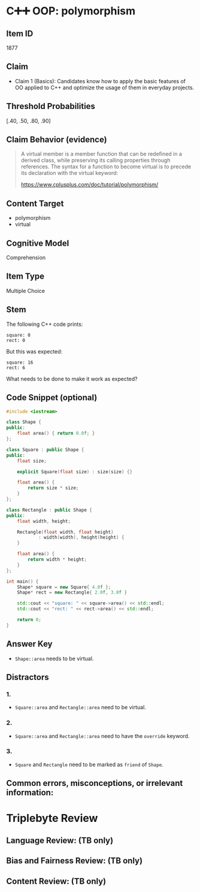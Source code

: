 # C➕➕ OOP: polymorphism

## Item ID
1877

## Claim
-   Claim 1 (Basics): Candidates know how to apply the basic features of OO applied to C++ and optimize the usage of them in everyday projects.

## Threshold Probabilities
[.40, .50, .80, .90]

## Claim Behavior (evidence)
> A virtual member is a member function that can be redefined in a derived class, while preserving its calling properties through references. The syntax for a function to become virtual is to precede its declaration with the virtual keyword:
>
> https://www.cplusplus.com/doc/tutorial/polymorphism/


## Content Target
* polymorphism
* virtual


## Cognitive Model
Comprehension


## Item Type
Multiple Choice


## Stem

The following C++ code prints:
```
square: 0
rect: 0
```

But this was expected:
```
square: 16
rect: 6
```

What needs to be done to make it work as expected?


## Code Snippet (optional)
```cpp
#include <iostream>

class Shape {
public:
    float area() { return 0.0f; }
};

class Square : public Shape {
public:
    float size;

    explicit Square(float size) : size(size) {}

    float area() {
        return size * size;
    }
};

class Rectangle : public Shape {
public:
    float width, height;

    Rectangle(float width, float height)
            : width(width), height(height) {
    }

    float area() {
        return width * height;
    }
};

int main() {
    Shape* square = new Square{ 4.0f };
    Shape* rect = new Rectangle{ 2.0f, 3.0f }

    std::cout << "square: " << square->area() << std::endl;
    std::cout << "rect: " << rect->area() << std::endl;

    return 0;
}
```

## Answer Key
* `Shape::area` needs to be virtual.


## Distractors
### 1.
* `Square::area` and `Rectangle::area` need to be virtual.


### 2.
* `Square::area` and `Rectangle::area` need to have the `override` keyword.


### 3.
* `Square` and `Rectangle` need to be marked as `friend` of `Shape`.


## Common errors, misconceptions, or irrelevant information:


# Triplebyte Review


## Language Review: (TB only)


## Bias and Fairness Review: (TB only)


## Content Review: (TB only)
